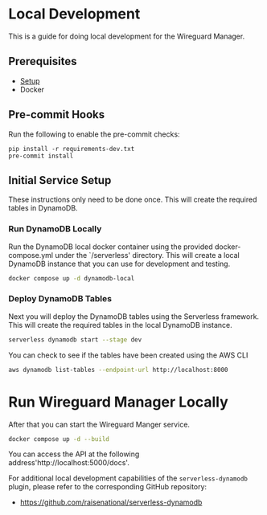 # Local Development
This is a guide for doing local development for the Wireguard Manager.

## Prerequisites
- [Setup](SETUP.md)
- Docker

## Pre-commit Hooks
Run the following to enable the pre-commit checks:
```
pip install -r requirements-dev.txt
pre-commit install
```

## Initial Service Setup
These instructions only need to be done once.  This will create the required tables in DynamoDB.

### Run DynamoDB Locally
Run the DynamoDB local docker container using the provided docker-compose.yml under the `/serverless' directory.  This will
create a local DynamoDB instance that you can use for development and testing.  

```bash
docker compose up -d dynamodb-local
```

### Deploy DynamoDB Tables

Next you will deploy the DynamoDB tables using the Serverless framework.  This will create the required tables in the 
local DynamoDB instance.

```bash
serverless dynamodb start --stage dev
```

You can check to see if the tables have been created using the AWS CLI

```bash
aws dynamodb list-tables --endpoint-url http://localhost:8000
```

# Run Wireguard Manager Locally
After that you can start the Wireguard Manger service.

```bash
docker compose up -d --build
```

You can access the API at the following address'http://localhost:5000/docs'.


For additional local development capabilities of the `serverless-dynamodb` plugin, please refer to the corresponding GitHub repository:
- https://github.com/raisenational/serverless-dynamodb
